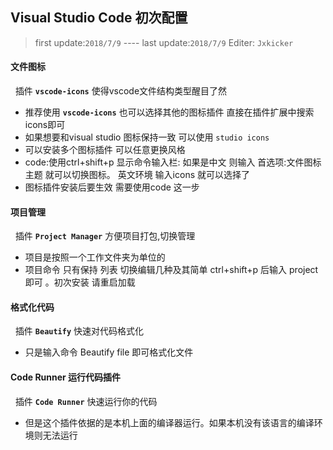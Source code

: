 Visual Studio Code 初次配置
-----
> first update:`2018/7/9` ---- last update:`2018/7/9`   Editer: `Jxkicker` <br/>
#### 文件图标
 &nbsp; 插件 **`vscode-icons`** 使得vscode文件结构类型醒目了然 
  * 推荐使用 **`vscode-icons`** 也可以选择其他的图标插件 直接在插件扩展中搜索icons即可
  * 如果想要和visual studio 图标保持一致 可以使用 `studio icons`
  * 可以安装多个图标插件 可以任意更换风格
  * code:使用ctrl+shift+p 显示命令输入栏: 如果是中文 则输入 首选项:文件图标主题 就可以切换图标。 英文环境 输入icons 就可以选择了
  * 图标插件安装后要生效 需要使用code 这一步 


#### 项目管理
 &nbsp; 插件 **`Project Manager`** 方便项目打包,切换管理
 * 项目是按照一个工作文件夹为单位的
 * 项目命令 只有保持 列表 切换编辑几种及其简单  ctrl+shift+p 后输入 project 即可 。初次安装 请重启加载
 
 #### 格式化代码
 &nbsp; 插件 **`Beautify`** 快速对代码格式化
 * 只是输入命令 Beautify file 即可格式化文件
 
 #### Code Runner 运行代码插件
  &nbsp; 插件 **`Code Runner`** 快速运行你的代码
  * 但是这个插件依据的是本机上面的编译器运行。如果本机没有该语言的编译环境则无法运行
